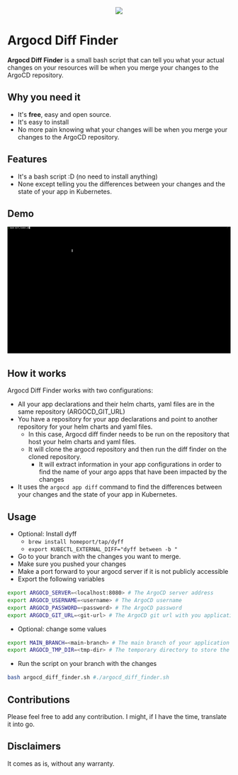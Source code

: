 <p align="center"><img src="https://argo-cd.readthedocs.io/en/stable/assets/logo.png" width="180px" /></p>


# Argocd Diff Finder

**Argocd Diff Finder** is a small bash script that can tell you what your actual changes on your resources will be when you merge your changes to the ArgoCD repository.

## Why you need it

- It's **free**, easy and open source. 
- It's easy to install
- No more pain knowing what your changes will be when you merge your changes to the ArgoCD repository.

## Features

- It's a bash script :D (no need to install anything)
- None except telling you the differences between your changes and the state of your app in Kubernetes.

## Demo

<p align="center"><img src="./demo/demo.gif" width="800px" /></p>

## How it works

Argocd Diff Finder works with two configurations:
- All your app declarations and their helm charts, yaml files are in the same repository (ARGOCD_GIT_URL)
- You have a repository for your app declarations and point to another repository for your helm charts and yaml files.
  - In this case, Argocd diff finder needs to be run on the repository that host your helm charts and yaml files.
  - It will clone the argocd repository and then run the diff finder on the cloned repository.
    - It will extract information in your app configurations in order to find the name of your argo apps that have been impacted by the changes
- It uses the `argocd app diff` command to find the differences between your changes and the state of your app in Kubernetes. 

## Usage

- Optional: Install dyff
  - `brew install homeport/tap/dyff`
  - `export KUBECTL_EXTERNAL_DIFF="dyff between -b "`
- Go to your branch with the changes you want to merge.
- Make sure you pushed your changes
- Make a port forward to your argocd server if it is not publicly accessible
- Export the following variables
```bash
export ARGOCD_SERVER=<localhost:8080> # The ArgoCD server address
export ARGOCD_USERNAME=<username> # The ArgoCD username
export ARGOCD_PASSWORD=<password> # The ArgoCD password
export ARGOCD_GIT_URL=<git-url> # The ArgoCD git url with you applications configuration
```
- Optional: change some values
```bash
export MAIN_BRANCH=<main-branch> # The main branch of your application - default main
export ARGOCD_TMP_DIR=<tmp-dir> # The temporary directory to store the diffs - default /tmp/argocd-cd-tmp
```

- Run the script on your branch with the changes
```bash
bash argocd_diff_finder.sh #./argocd_diff_finder.sh
```

## Contributions

Please feel free to add any contribution.
I might, if I have the time, translate it into go.

## Disclaimers

It comes as is, without any warranty.